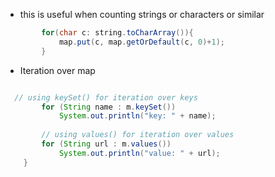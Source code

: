 - this is useful when counting strings or characters or similar


```java
        for(char c: string.toCharArray()){
            map.put(c, map.getOrDefault(c, 0)+1);
        }
```

- Iteration over map

```java

  // using keySet() for iteration over keys
        for (String name : m.keySet()) 
            System.out.println("key: " + name);
        
        // using values() for iteration over values
        for (String url : m.values()) 
            System.out.println("value: " + url);
    }

```
